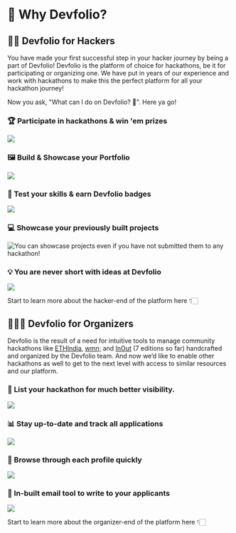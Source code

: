 # 🤔 Why Devfolio?

## 👨‍💻 Devfolio for Hackers

You have made your first successful step in your hacker journey by being a part of Devfolio! Devfolio is the platform of choice for hackathons, be it for participating or organizing one. We have put in years of our experience and work with hackathons to make this the perfect platform for all your hackathon journey!

Now you ask, "What can I do on Devfolio? 🤔". Here ya go!

### 🏆 Participate in hackathons & win 'em prizes 

![](../.gitbook/assets/image%20%2879%29.png)

### 🖼️ Build & Showcase your Portfolio

![](../.gitbook/assets/image%20%2887%29.png)

### 🏅 Test your skills & earn Devfolio badges 

![](../.gitbook/assets/image%20%2875%29.png)

### 💻 Showcase your previously built projects

![You can showcase projects even if you have not submitted them to any hackathon!](../.gitbook/assets/image%20%2893%29.png)

### 💡 You are never short with ideas at Devfolio

![](../.gitbook/assets/image%20%2897%29.png)

Start to learn more about the hacker-end of the platform here 👇🏻

## 🤹🏻‍♂️ Devfolio for Organizers 

Devfolio is the result of a need for intuitive tools to manage community hackathons like [ETHIndia](http://ethindia.co/), [wmn;](https://wmn.community/) and [InOut](http://hackinout.co/) \(7 editions so far\) handcrafted and organized by the Devfolio team. And now we’d like to enable other hackathons as well to get to the next level with access to similar resources and our platform.

### 👀 List your hackathon for much better visibility.

![](https://paper-attachments.dropbox.com/s_EC756F725F722BE94AD6EAF2936AE8E1CD7C7FCA9F39008B5476A130D7EE4B13_1568481116919_Screen+Shot+2019-09-14+at+10.13.53+PM.png)



### 📊 Stay up-to-date and track all applications

![](https://paper-attachments.dropbox.com/s_DF39119415D48D75A41A3100993F6D58FD194B951BE3C3AAB4AD2039B88A3347_1566654262029_Screen+Shot+2019-08-24+at+7.13.42+PM.png)

### 

### 📃 Browse through each profile quickly

![](../.gitbook/assets/image%20%282%29.png)

### 

### 📩 In-built email tool to write to your applicants

![](../.gitbook/assets/image%20%2817%29.png)



Start to learn more about the organizer-end of the platform here 👇🏻



